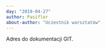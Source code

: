 ```yaml
---
day: "2019-04-27"
author: Pasiflor
about-author: "Uczestnik warsztatów"
---
```


Adres do dokumentacji GIT.
